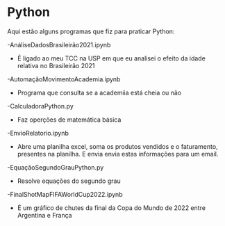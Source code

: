 # Python

Aqui estão alguns programas que fiz para praticar Python:

-AnáliseDadosBrasileirão2021.ipynb 
  - É ligado ao meu TCC na USP em que eu analisei o efeito da idade relativa no Brasileirão 2021
  
-AutomaçãoMovimentoAcademia.ipynb 
  - Programa que consulta se a academiia está cheia ou não
  
-CalculadoraPython.py
  - Faz operções de matemática básica
  
-EnvioRelatorio.ipynb
  - Abre uma planilha excel, soma os produtos vendidos e o faturamento, presentes na planilha. E envia envia estas informações para um email.
 
-EquaçãoSegundoGrauPython.py
  - Resolve equações do segundo grau

-FinalShotMapFIFAWorldCup2022.ipynb
  - É um gráfico de chutes da final da Copa do Mundo de 2022 entre Argentina e França
